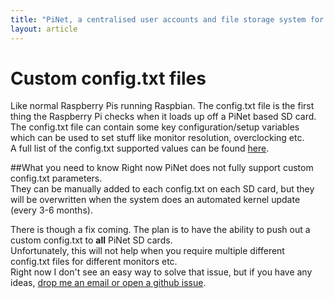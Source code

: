 ```yaml
---
title: "PiNet, a centralised user accounts and file storage system for a Raspberry Pi classroom."
layout: article
---
```


Custom config.txt files
======
Like normal Raspberry Pis running Raspbian. The config.txt file is the first thing the Raspberry Pi checks when it loads up off a PiNet based SD card.   
The config.txt file can contain some key configuration/setup variables which can be used to set stuff like monitor resolution, overclocking etc.   
A full list of the config.txt supported values can be found [here](https://www.raspberrypi.org/documentation/configuration/config-txt.md).   

##What you need to know
Right now PiNet does not fully support custom config.txt parameters.   
They can be manually added to each config.txt on each SD card, but they will be overwritten when the system does an automated kernel update (every 3-6 months).    
   
There is though a fix coming. The plan is to have the ability to push out a custom config.txt to **all** PiNet SD cards.  
Unfortunately, this will not help when you require multiple different config.txt files for different monitors etc.   
Right now I don't see an easy way to solve that issue, but if you have any ideas, [drop me an email or open a github issue](../support.html).
